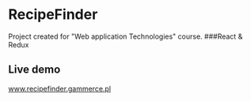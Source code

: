 # RecipeFinder

Project created for "Web application Technologies" course. 
###React & Redux

## Live demo
www.recipefinder.gammerce.pl
